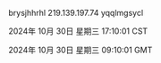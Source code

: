 brysjhhrhl 219.139.197.74 yqqlmgsycl

2024年 10月 30日 星期三 17:10:01 CST

2024年 10月 30日 星期三 09:10:01 GMT
